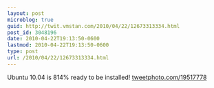 ```yaml
---
layout: post
microblog: true
guid: http://twit.vmstan.com/2010/04/22/12673313334.html
post_id: 3048196
date: 2010-04-22T19:13:50-0600
lastmod: 2010-04-22T19:13:50-0600
type: post
url: /2010/04/22/12673313334.html
---
```

Ubuntu 10.04 is 814% ready to be installed! [tweetphoto.com/19517778](http://tweetphoto.com/19517778)
